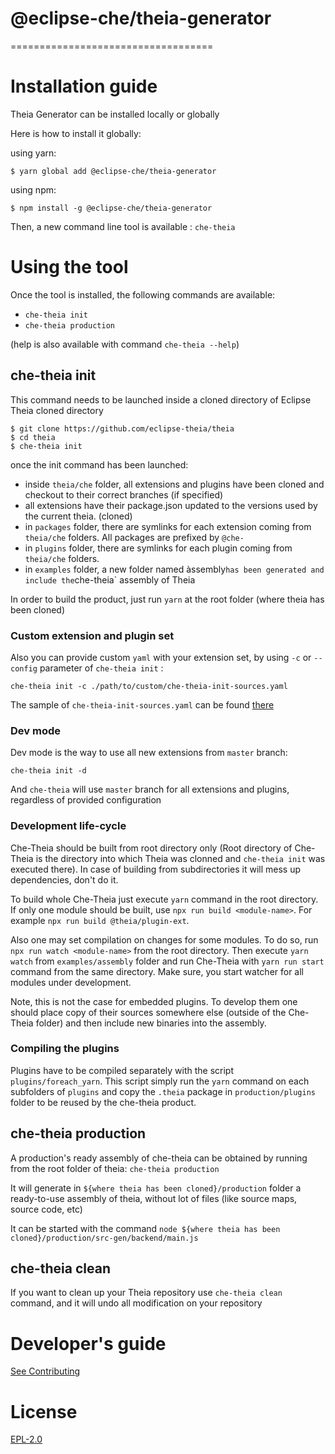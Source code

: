# @eclipse-che/theia-generator
===================================


# Installation guide

Theia Generator can be installed locally or globally

Here is how to install it globally:

using yarn:
```
$ yarn global add @eclipse-che/theia-generator
```

using npm:
```
$ npm install -g @eclipse-che/theia-generator
```

Then, a new command line tool is available : `che-theia`

# Using the tool

Once the tool is installed, the following commands are available:
- `che-theia init`
- `che-theia production`

(help is also available with command `che-theia --help`)

## che-theia init

This command needs to be launched inside a cloned directory of Eclipse Theia cloned directory

```
$ git clone https://github.com/eclipse-theia/theia
$ cd theia
$ che-theia init
```

once the init command has been launched:
- inside `theia/che` folder, all extensions and plugins have been cloned and checkout to their correct branches (if specified)
- all extensions have their package.json updated to the versions used by the current theia. (cloned)
- in `packages` folder, there are symlinks for each extension coming from `theia/che` folders. All packages are prefixed by `@che-`
- in `plugins` folder, there are symlinks for each plugin coming from `theia/che` folders.
- in `examples` folder, a new folder named àssembly` has been generated and include the `che-theia` assembly of Theia

In order to build the product, just run `yarn` at the root folder (where theia has been cloned)

### Custom extension and plugin set

Also you can provide custom `yaml` with your extension set, by using `-c` or `--config` parameter of `che-theia init` :

`che-theia init -c ./path/to/custom/che-theia-init-sources.yaml`

The sample of `che-theia-init-sources.yaml` can be found [there](https://github.com/eclipse-che/che-theia/blob/master/che-theia-init-sources.yml)

### Dev mode

Dev mode is the way to use all new extensions from `master` branch:

`che-theia init -d`

And `che-theia` will use `master` branch for all extensions and plugins, regardless of provided configuration

### Development life-cycle
Che-Theia should be built from root directory only (Root directory of Che-Theia is the directory into which Theia was clonned and `che-theia init` was executed there). In case of building from subdirectories it will mess up dependencies, don't do it.

To build whole Che-Theia just execute `yarn` command in the root directory.
If only one module should be built, use `npx run build <module-name>`. For example `npx run build @theia/plugin-ext`.

Also one may set compilation on changes for some modules. To do so, run `npx run watch <module-name>` from the root directory. Then execute `yarn watch` from `examples/assembly` folder and run Che-Theia with `yarn run start` command from the same directory. Make sure, you start watcher for all modules under development.

Note, this is not the case for embedded plugins.
To develop them one should place copy of their sources somewhere else (outside of the Che-Theia folder) and then include new binaries into the assembly.

### Compiling the plugins
Plugins have to be compiled separately with the script `plugins/foreach_yarn`. This script simply run the `yarn` command on each subfolders of `plugins` and copy the `.theia` package in `production/plugins` folder to be reused by the che-theia product.

## che-theia production
A production's ready assembly of che-theia can be obtained by running from the root folder of theia: `che-theia production`

It will generate in `${where theia has been cloned}/production` folder a ready-to-use assembly of theia, without lot of files (like source maps, source code, etc)

It can be started with the command `node ${where theia has been cloned}/production/src-gen/backend/main.js`

## che-theia clean

If you want to clean up your Theia repository use
`che-theia clean` command, and it will undo all modification on your repository

# Developer's guide
[See Contributing](CONTRIBUTING.md)

# License

[EPL-2.0](LICENSE)
